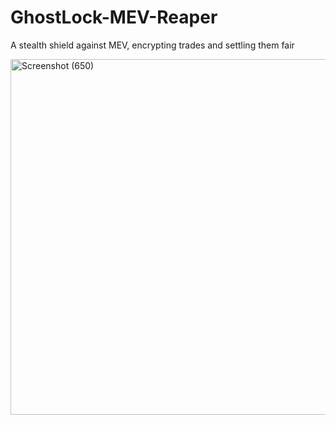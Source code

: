 # GhostLock-MEV-Reaper
A stealth shield against MEV, encrypting trades and settling them fair


<img width="1214" height="569" alt="Screenshot (650)" src="https://github.com/user-attachments/assets/8b445ad2-000e-404b-afeb-6e77991f677a" />
